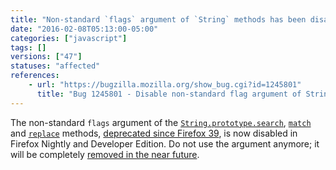 ```yaml
---
title: "Non-standard `flags` argument of `String` methods has been disabled in non-release builds"
date: "2016-02-08T05:13:00-05:00"
categories: ["javascript"]
tags: []
versions: ["47"]
statuses: "affected"
references:
    - url: "https://bugzilla.mozilla.org/show_bug.cgi?id=1245801"
      title: "Bug 1245801 - Disable non-standard flag argument of String.prototype.{search,match,replace} in non-release build."
---
```

The non-standard `flags` argument of the [`String.prototype.search`](https://developer.mozilla.org/en-US/docs/Web/JavaScript/Reference/Global_Objects/String/search), [`match`](https://developer.mozilla.org/en-US/docs/Web/JavaScript/Reference/Global_Objects/String/match) and [`replace`](https://developer.mozilla.org/en-US/docs/Web/JavaScript/Reference/Global_Objects/String/replace) methods, [deprecated since Firefox 39](https://www.fxsitecompat.com/en-CA/docs/2015/non-standard-flags-argument-of-string-methods-has-been-deprecated/), is now disabled in Firefox Nightly and Developer Edition. Do not use the argument anymore; it will be completely [removed in the near future](https://www.fxsitecompat.com/en-CA/docs/2015/non-standard-flags-argument-will-be-removed-from-string-search-methods/).
